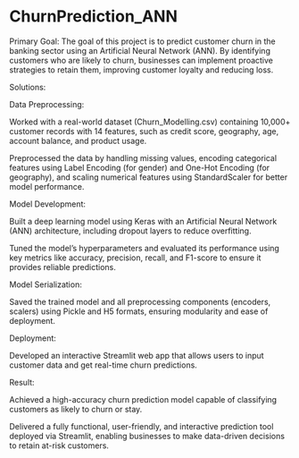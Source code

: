 # ChurnPrediction_ANN

Primary Goal:
The goal of this project is to predict customer churn in the banking sector using an Artificial Neural Network (ANN). By identifying customers who are likely to churn, businesses can implement proactive strategies to retain them, improving customer loyalty and reducing loss.

Solutions:

Data Preprocessing:

Worked with a real-world dataset (Churn_Modelling.csv) containing 10,000+ customer records with 14 features, such as credit score, geography, age, account balance, and product usage.

Preprocessed the data by handling missing values, encoding categorical features using Label Encoding (for gender) and One-Hot Encoding (for geography), and scaling numerical features using StandardScaler for better model performance.

Model Development:

Built a deep learning model using Keras with an Artificial Neural Network (ANN) architecture, including dropout layers to reduce overfitting.

Tuned the model’s hyperparameters and evaluated its performance using key metrics like accuracy, precision, recall, and F1-score to ensure it provides reliable predictions.

Model Serialization:

Saved the trained model and all preprocessing components (encoders, scalers) using Pickle and H5 formats, ensuring modularity and ease of deployment.

Deployment:

Developed an interactive Streamlit web app that allows users to input customer data and get real-time churn predictions.

Result:

Achieved a high-accuracy churn prediction model capable of classifying customers as likely to churn or stay.

Delivered a fully functional, user-friendly, and interactive prediction tool deployed via Streamlit, enabling businesses to make data-driven decisions to retain at-risk customers.
